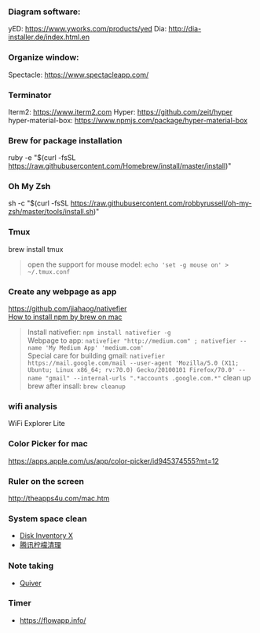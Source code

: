 
### Diagram software:
yED: https://www.yworks.com/products/yed
Dia: http://dia-installer.de/index.html.en

### Organize window:
Spectacle: https://www.spectacleapp.com/

### Terminator 
Iterm2: https://www.iterm2.com
Hyper: https://github.com/zeit/hyper
hyper-material-box: https://www.npmjs.com/package/hyper-material-box

### Brew for package installation
ruby -e "$(curl -fsSL https://raw.githubusercontent.com/Homebrew/install/master/install)"

### Oh My Zsh
sh -c "$(curl -fsSL https://raw.githubusercontent.com/robbyrussell/oh-my-zsh/master/tools/install.sh)"

### Tmux
brew install tmux

> open the support for mouse model:
`echo 'set -g mouse on' > ~/.tmux.conf`

### Create any webpage as app 
https://github.com/jiahaog/nativefier \
[How to install npm by brew on mac](https://changelog.com/posts/install-node-js-with-homebrew-on-os-x)

> Install nativefier: `npm install nativefier -g` \
> Webpage to app: `nativefier "http://medium.com" ; nativefier --name 'My Medium App' 'medium.com'` \
> Special care for building gmail: `nativefier https://mail.google.com/mail --user-agent 'Mozilla/5.0 (X11; Ubuntu; Linux x86_64; rv:70.0) Gecko/20100101 Firefox/70.0' --name "gmail" --internal-urls ".*accounts .google.com.*"`
> clean up brew after insall: `brew cleanup`

### wifi analysis
WiFi Explorer Lite

### Color Picker for mac
https://apps.apple.com/us/app/color-picker/id945374555?mt=12

### Ruler on the screen
http://theapps4u.com/mac.htm

### System space clean
- [Disk Inventory X](http://www.derlien.com/)
- [腾讯柠檬清理](https://lemon.qq.com/)

### Note taking
- [Quiver](https://github.com/HappenApps/Quiver/wiki)

### Timer
- https://flowapp.info/
